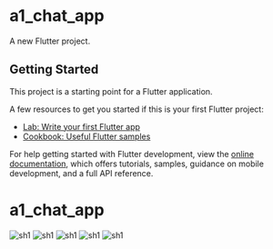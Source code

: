 # a1_chat_app

A new Flutter project.

## Getting Started

This project is a starting point for a Flutter application.

A few resources to get you started if this is your first Flutter project:

- [Lab: Write your first Flutter app](https://docs.flutter.dev/get-started/codelab)
- [Cookbook: Useful Flutter samples](https://docs.flutter.dev/cookbook)

For help getting started with Flutter development, view the
[online documentation](https://docs.flutter.dev/), which offers tutorials,
samples, guidance on mobile development, and a full API reference.
# a1_chat_app


![sh1]([https://github.com/aymansainshy/a1_chat_app/blob/main/assets/images/sh1.jpeg|width=100px])
![sh1](https://github.com/aymansainshy/a1_chat_app/blob/main/assets/images/sh2.jpeg)
![sh1](https://github.com/aymansainshy/a1_chat_app/blob/main/assets/images/sh3.jpeg)
![sh1](https://github.com/aymansainshy/a1_chat_app/blob/main/assets/images/sh4.jpeg)
![sh1](https://github.com/aymansainshy/a1_chat_app/blob/main/assets/images/sh5.jpeg)
